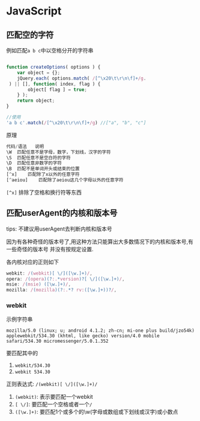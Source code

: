 # JavaScript

## 匹配空的字符

例如匹配`a b c`中以空格分开的字符串

```javascript

function createOptions( options ) {
	var object = {};
	jQuery.each( options.match( /[^\x20\t\r\n\f]+/g.
 ) || [], function( index, flag ) {
		object[ flag ] = true;
	} );
	return object;
}

//使用
'a b c'.match(/[^\x20\t\r\n\f]+/g) //["a", "b", "c"]
```

原理

```javascript
代码/语法	说明
\W	匹配任意不是字母，数字，下划线，汉字的字符
\S	匹配任意不是空白符的字符
\D	匹配任意非数字的字符
\B	匹配不是单词开头或结束的位置
[^x]	匹配除了x以外的任意字符
[^aeiou]	匹配除了aeiou这几个字母以外的任意字符
```

`[^x]` 排除了空格和换行符等东西

## 匹配userAgent的内核和版本号

tips: 不建议用userAgent去判断内核和版本号

因为有各种奇怪的版本号了,用这种方法只能算出大多数情况下的内核和版本号,有一些奇怪的版本号 并没有按规定设置.

各内核对应的正则如下

```javascript
webkit: /(webkit)[ \/]([\w.]+)/,
opera: /(opera)(?:.*version)?[ \/]([\w.]+)/,
msie: /(msie) ([\w.]+)/,
mozilla: /(mozilla)(?:.*? rv:([\w.]+))?/,
```

### webkit

示例字符串

```
mozilla/5.0 (linux; u; android 4.1.2; zh-cn; mi-one plus build/jzo54k) applewebkit/534.30 (khtml, like gecko) version/4.0 mobile safari/534.30 micromessenger/5.0.1.352
```

要匹配其中的

1. `webkit/534.30`
2. `webkit 534.30`

正则表达式: `/(webkit)[ \/]([\w.]+)/`

1. `(webkit)`: 表示要匹配一个webkit
2. `[ \/]`: 要匹配一个空格或者一个`/`
3. `([\w.]+)`: 要匹配1个或多个的\w(字母或数组或下划线或汉字)或小数点

